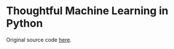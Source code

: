 # Thoughtful Machine Learning in Python

Original source code [here](https://github.com/thoughtfulml/examples-in-python).